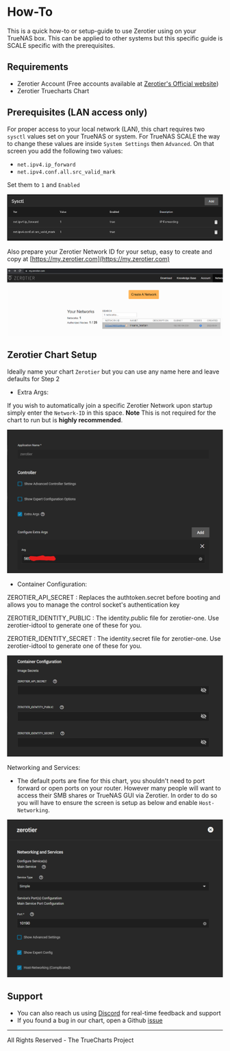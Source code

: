 # How-To

This is a quick how-to or setup-guide to use Zerotier using on your TrueNAS box.
This can be applied to other systems but this specific guide is SCALE specific with the prerequisites.

## Requirements

- Zerotier Account (Free accounts available at [Zerotier's Official website](https://www.zerotier.com))
- Zerotier Truecharts Chart

## Prerequisites (LAN access only)

For proper access to your local network (LAN), this chart requires two `sysctl` values set on your TrueNAS or system.
For TrueNAS SCALE the way to change these values are inside `System Settings` then `Advanced`.
On that screen you add the following two values:

- `net.ipv4.ip_forward`
- `net.ipv4.conf.all.src_valid_mark`

Set them to `1` and `Enabled`

![sysctl](img/Sysctl.png)

Also prepare your Zerotier Network ID for your setup, easy to create and copy at [https://my.zerotier.com](https://my.zerotier.com)

![Zerotier Network ID](img/Network-ID.png)

## Zerotier Chart Setup

Ideally name your chart `Zerotier` but you can use any name here and leave defaults for Step 2

- Extra Args:

If you wish to automatically join a specific Zerotier Network upon startup simply enter the `Network-ID` in this space. **Note** This is not required for the chart to run but is **highly recommended**.

![How-To-Step-1](img/How-To-Step-1.png)

- Container Configuration:

ZEROTIER_API_SECRET : Replaces the authtoken.secret before booting and allows you to manage the control socket's authentication key

ZEROTIER_IDENTITY_PUBLIC : The identity.public file for zerotier-one. Use zerotier-idtool to generate one of these for you.

ZEROTIER_IDENTITY_SECRET : The identity.secret file for zerotier-one. Use zerotier-idtool to generate one of these for you.

![How-To-Step-2](img/How-To-Step-2.png)

Networking and Services:

- The default ports are fine for this chart, you shouldn't need to port forward or open ports on your router. However many people will want to access their SMB shares or TrueNAS GUI via Zerotier. In order to do so you will have to ensure the screen is setup as below and enable `Host-Networking`.

![Zerotier Host Networking](img/How-To-Step-3.png)

## Support

- You can also reach us using [Discord](https://discord.gg/tVsPTHWTtr) for real-time feedback and support
- If you found a bug in our chart, open a Github [issue](https://github.com/truecharts/apps/issues/new/choose)

---

All Rights Reserved - The TrueCharts Project
